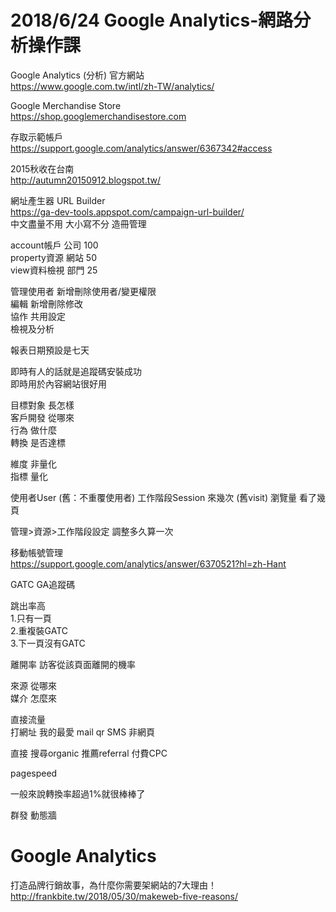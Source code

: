 # 2018/6/24 Google Analytics-網路分析操作課
Google Analytics (分析) 官方網站  
https://www.google.com.tw/intl/zh-TW/analytics/  
  
Google Merchandise Store  
https://shop.googlemerchandisestore.com  
  
存取示範帳戶  
https://support.google.com/analytics/answer/6367342#access  
  
2015秋收在台南  
http://autumn20150912.blogspot.tw/  
  
網址產生器 URL Builder  
https://ga-dev-tools.appspot.com/campaign-url-builder/  
中文盡量不用 大小寫不分 造冊管理  



account帳戶  公司  100  
property資源  網站  50  
view資料檢視  部門  25  

管理使用者 新增刪除使用者/變更權限  
編輯 新增刪除修改  
協作 共用設定  
檢視及分析 

報表日期預設是七天  

即時有人的話就是追蹤碼安裝成功  
即時用於內容網站很好用

目標對象 長怎樣  
客戶開發 從哪來  
行為 做什麼  
轉換 是否達標  

維度 非量化  
指標 量化  
  
使用者User (舊：不重覆使用者)
工作階段Session 來幾次 (舊visit)
瀏覽量 看了幾頁  
  
管理>資源>工作階段設定 調整多久算一次  

移動帳號管理  
https://support.google.com/analytics/answer/6370521?hl=zh-Hant  

GATC GA追蹤碼  
  
跳出率高  
1.只有一頁  
2.重複裝GATC  
3.下一頁沒有GATC  

離開率  訪客從該頁面離開的機率  

來源 從哪來  
媒介 怎麼來  
  
直接流量  
打網址 我的最愛  mail qr SMS 非網頁  
  
直接
搜尋organic
推薦referral
付費CPC

pagespeed 

一般來說轉換率超過1%就很棒棒了  

群發
動態牆



# Google Analytics

打造品牌行銷故事，為什麼你需要架網站的7大理由！  
http://frankbite.tw/2018/05/30/makeweb-five-reasons/   